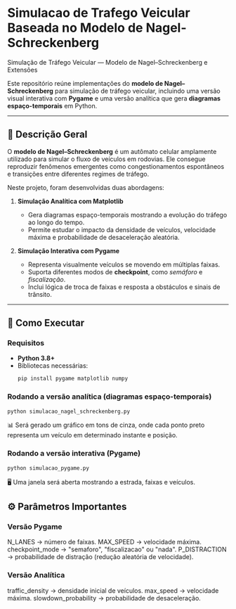 # Simulacao de Trafego Veicular Baseada no Modelo de Nagel-Schreckenberg
Simulação de Tráfego Veicular — Modelo de Nagel–Schreckenberg e Extensões

Este repositório reúne implementações do **modelo de Nagel–Schreckenberg** para simulação de tráfego veicular, incluindo uma versão visual interativa com **Pygame** e uma versão analítica que gera **diagramas espaço-temporais** em Python.  

---

## 📜 Descrição Geral

O **modelo de Nagel–Schreckenberg** é um autômato celular amplamente utilizado para simular o fluxo de veículos em rodovias. Ele consegue reproduzir fenômenos emergentes como congestionamentos espontâneos e transições entre diferentes regimes de tráfego.

Neste projeto, foram desenvolvidas duas abordagens:

1. **Simulação Analítica com Matplotlib**  
   - Gera diagramas espaço-temporais mostrando a evolução do tráfego ao longo do tempo.  
   - Permite estudar o impacto da densidade de veículos, velocidade máxima e probabilidade de desaceleração aleatória.
   
2. **Simulação Interativa com Pygame**  
   - Representa visualmente veículos se movendo em múltiplas faixas.  
   - Suporta diferentes modos de **checkpoint**, como *semáforo* e *fiscalização*.  
   - Inclui lógica de troca de faixas e resposta a obstáculos e sinais de trânsito.

---

## 🚀 Como Executar

### Requisitos
- **Python 3.8+**
- Bibliotecas necessárias:
  ```bash
  pip install pygame matplotlib numpy


### Rodando a versão analítica (diagramas espaço-temporais)

```bash
python simulacao_nagel_schreckenberg.py
```
📊 Será gerado um gráfico em tons de cinza, onde cada ponto preto representa um veículo em determinado instante e posição.

### Rodando a versão interativa (Pygame)

```bash
python simulacao_pygame.py
```
🖥 Uma janela será aberta mostrando a estrada, faixas e veículos.

## ⚙️ Parâmetros Importantes

### Versão Pygame
   N_LANES → número de faixas.
   MAX_SPEED → velocidade máxima.
   checkpoint_mode → "semaforo", "fiscalizacao" ou "nada".
   P_DISTRACTION → probabilidade de distração (redução aleatória de velocidade).

### Versão Analítica
   traffic_density → densidade inicial de veículos.
   max_speed → velocidade máxima.
   slowdown_probability → probabilidade de desaceleração.

